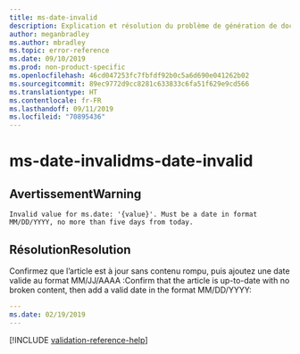 ```yaml
---
title: ms-date-invalid
description: Explication et résolution du problème de génération de documents ms-date-invalid
author: meganbradley
ms.author: mbradley
ms.topic: error-reference
ms.date: 09/10/2019
ms.prod: non-product-specific
ms.openlocfilehash: 46cd047253fc7fbfdf92b0c5a6d690e041262b02
ms.sourcegitcommit: 89ec9772d9cc8281c633833c6fa51f629e9cd566
ms.translationtype: HT
ms.contentlocale: fr-FR
ms.lasthandoff: 09/11/2019
ms.locfileid: "70895436"
---
```

# <a name="ms-date-invalid"></a><span data-ttu-id="75c19-103">ms-date-invalid</span><span class="sxs-lookup"><span data-stu-id="75c19-103">ms-date-invalid</span></span>

## <a name="warning"></a><span data-ttu-id="75c19-104">Avertissement</span><span class="sxs-lookup"><span data-stu-id="75c19-104">Warning</span></span>

`Invalid value for ms.date: '{value}'. Must be a date in format MM/DD/YYYY, no more than five days from today.`

## <a name="resolution"></a><span data-ttu-id="75c19-105">Résolution</span><span class="sxs-lookup"><span data-stu-id="75c19-105">Resolution</span></span>

<span data-ttu-id="75c19-106">Confirmez que l’article est à jour sans contenu rompu, puis ajoutez une date valide au format MM/JJ/AAAA :</span><span class="sxs-lookup"><span data-stu-id="75c19-106">Confirm that the article is up-to-date with no broken content, then add a valid date in the format MM/DD/YYYY:</span></span>

```yml
---
ms.date: 02/19/2019
---
```

<!--make sure to add this file to your includes folder and verify the path-->
[!INCLUDE [validation-reference-help](includes/validation-reference-help.md)]

